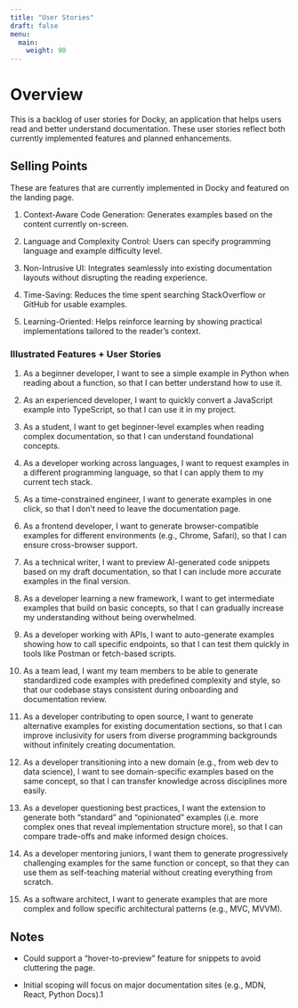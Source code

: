 ```yaml
---
title: "User Stories"
draft: false
menu:
  main:
    weight: 90
---
```


# Overview

This is a backlog of user stories for Docky, an application that helps users read and better understand documentation. These user stories reflect both currently implemented features and planned enhancements.

## Selling Points

These are features that are currently implemented in Docky and featured on the landing page.

1. Context-Aware Code Generation: Generates examples based on the content currently on-screen.

2. Language and Complexity Control: Users can specify programming language and example difficulty level.

3. Non-Intrusive UI: Integrates seamlessly into existing documentation layouts without disrupting the reading experience.

4. Time-Saving: Reduces the time spent searching StackOverflow or GitHub for usable examples.

5. Learning-Oriented: Helps reinforce learning by showing practical implementations tailored to the reader’s context.

### Illustrated Features + User Stories

1. As a beginner developer, I want to see a simple example in Python when reading about a function, so that I can better understand how to use it.

1. As an experienced developer, I want to quickly convert a JavaScript example into TypeScript, so that I can use it in my project.

1. As a student, I want to get beginner-level examples when reading complex documentation, so that I can understand foundational concepts.

1. As a developer working across languages, I want to request examples in a different programming language, so that I can apply them to my current tech stack.

1. As a time-constrained engineer, I want to generate examples in one click, so that I don’t need to leave the documentation page.

1. As a frontend developer, I want to generate browser-compatible examples for different environments (e.g., Chrome, Safari), so that I can ensure cross-browser support.

1. As a technical writer, I want to preview AI-generated code snippets based on my draft documentation, so that I can include more accurate examples in the final version.

1. As a developer learning a new framework, I want to get intermediate examples that build on basic concepts, so that I can gradually increase my understanding without being overwhelmed.

1. As a developer working with APIs, I want to auto-generate examples showing how to call specific endpoints, so that I can test them quickly in tools like Postman or fetch-based scripts.

1. As a team lead, I want my team members to be able to generate standardized code examples with predefined complexity and style, so that our codebase stays consistent during onboarding and documentation review.

1. As a developer contributing to open source, I want to generate alternative examples for existing documentation sections, so that I can improve inclusivity for users from diverse programming backgrounds without infinitely creating documentation.

1. As a developer transitioning into a new domain (e.g., from web dev to data science), I want to see domain-specific examples based on the same concept, so that I can transfer knowledge across disciplines more easily.

1. As a developer questioning best practices, I want the extension to generate both “standard” and “opinionated” examples (i.e. more complex ones that reveal implementation structure more), so that I can compare trade-offs and make informed design choices.

1. As a developer mentoring juniors, I want them to generate progressively challenging examples for the same function or concept, so that they can use them as self-teaching material without creating everything from scratch.

1. As a software architect, I want to generate examples that are more complex and follow specific architectural patterns (e.g., MVC, MVVM).

## Notes

- Could support a “hover-to-preview” feature for snippets to avoid cluttering the page.

- Initial scoping will focus on major documentation sites (e.g., MDN, React, Python Docs).1
